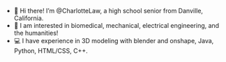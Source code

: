 - 👋 Hi there! I’m @CharlotteLaw, a high school senior from Danville, California. 
- 👀 I am interested in biomedical, mechanical, electrical engineering, and the humanities!
- 💻 I have experience in 3D modeling with blender and onshape, Java, Python, HTML/CSS, C++.

<!---
CharlotteLaw/CharlotteLaw is a ✨ special ✨ repository because its `README.md` (this file) appears on your GitHub profile.
You can click the Preview link to take a look at your changes.
--->
